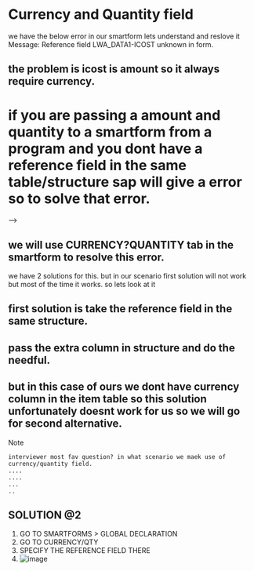 # Currency and Quantity field
we have the below error in our smartform lets understand and reslove it
Message:
Reference field LWA_DATA1-ICOST unknown in form.


## the problem is icost is amount so it always require currency.

# if you are passing a amount and quantity to a smartform from a program and you dont have a reference field in the same table/structure sap will give a error so to solve that error.
-->

## we will use CURRENCY?QUANTITY tab in the smartform to resolve this error.

we have 2 solutions for this.
but in our scenario first solution will not work but most of the time it works.
so lets look at it

## first solution is take the reference field in the same structure.
## pass the extra column in structure and do the needful.
## but in this case of ours we dont have currency column in the item table so this solution unfortunately doesnt work for us so we will go for second alternative.

>[!NOTE]
>
>```
> interviewer most fav question? in what scenario we maek use of currency/quantity field.
> ....
> ....
> ...
> ..
>```
## SOLUTION @2

1. GO TO SMARTFORMS > GLOBAL DECLARATION
2. GO TO CURRENCY/QTY
3. SPECIFY THE REFERENCE FIELD THERE
4. ![image](https://github.com/bhuvabhavik/SMARTFORMS/assets/49744703/1186858e-c002-414c-b6b0-3708658d01ed)
